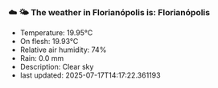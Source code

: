 ### ☁️ 🌤️  The weather in Florianópolis is: Florianópolis

- Temperature: 19.95°C
- On flesh: 19.93°C
- Relative air humidity: 74%
- Rain: 0.0 mm
- Description: Clear sky
- last updated: 2025-07-17T14:17:22.361193
